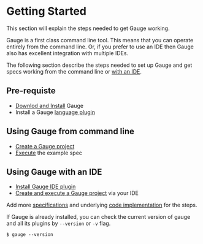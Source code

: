 # Getting Started

This section will explain the steps needed to get Gauge working.

Gauge is a first class command line tool. This means that you can operate entirely from the command line. Or, if you prefer to use an IDE then Gauge also has excellent integration with multiple IDEs.

The following section describe the steps needed to set up Gauge and get specs working from the command line or [with an IDE](../ide_support/README.md).

## Pre-requiste

* [Downlod and Install](http://getgauge.io/get-started) Gauge
* Install a Gauge [language plugin](../plugins/installation.md)

## Using Gauge from command line

* [Create a Gauge project](creating_a_gauge_project.md)
* [Execute](../execution/README.md) the example spec

## Using Gauge with an IDE

* [Install Gauge IDE plugin](../ide_support.md)
* [Create and execute a Gauge project](../ide_support/README.md) via your IDE


Add more [specifications](../specifications/README.md) and underlying [code implementation](../test_code/README.md) for the steps.

If Gauge is already installed, you can check the current version of gauge and all its plugins by `--version` or `-v` flag.

```
$ gauge --version
```
